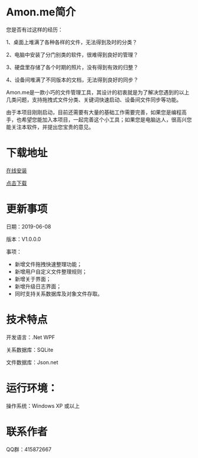 # Amon.me简介
您是否有过这样的经历：

1、桌面上堆满了各种各样的文件，无法得到及时的分类？

2、电脑中安装了分门别类的软件，很难得到良好的管理？

3、硬盘里存储了各个时期的照片，没有得到有效的归整？

4、设备间堆满了不同版本的文档，无法得到良好的同步？

Amon.me是一款小巧的文件管理工具，其设计的初衷就是为了解决您遇到的以上几类问题，支持拖拽式文件分类、关键词快速启动、设备间文件同步等功能。

由于本项目刚刚启动，目前还需要有大量的基础工作需要完善，如果您是编程高手，也希望您能加入本项目，一起完善这个小工具；如果您是电脑达人，很高兴您能关注本软件，并提出您宝贵的意见。

# 下载地址
[在线安装](https://github.com/amonyao/amon/blob/master/Download/Amon.me.exe)

[点击下载](https://github.com/amonyao/amon/blob/master/Download/Amon.me.zip)

# 更新事项
日期：2019-06-08

版本：V1.0.0.0

事项：
+ 新增文件拖拽快速整理功能；
+ 新增用户自定义文件整理规则；
+ 新增关于界面；
+ 新增升级日志界面；
+ 同时支持关系数据库及对象文件存取。

# 技术特点
开发语言：.Net WPF

关系数据库：SQLite

文件数据库：Json.net

# 运行环境：
操作系统：Windows XP 或以上

# 联系作者
QQ群：415872667
